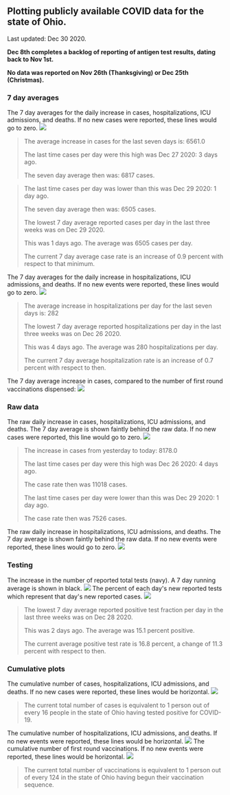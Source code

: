 ## Plotting publicly available COVID data for the state of Ohio. 

Last updated: Dec 30 2020. 

**Dec 8th completes a backlog of reporting of antigen test results, dating back to Nov 1st.**

**No data was reported on Nov 26th (Thanksgiving) or Dec 25th (Christmas).**
### 7 day averages
The 7 day averages for the daily increase in cases, hospitalizations, ICU admissions, and deaths. If no new cases were reported, these lines would go to zero.
![](7dayaverage_cases.png)

>The average increase in cases for the last seven days is: 6561.0
>
>The last time cases per day were this high was Dec 27 2020: 3 days ago.
>
>The seven day average then was: 6817 cases.

>
>The last time cases per day was lower than this was Dec 29 2020: 1 day ago.
>
>The seven day average then was: 6505 cases.
>
>The lowest 7 day average reported cases per day in the last three weeks was on Dec 29 2020.
>
>This was 1 days ago. The average was 6505 cases per day.
>
>The current 7 day average case rate is an increase of 0.9 percent with respect to that minimum.

The 7 day averages for the daily increase in hospitalizations, ICU admissions, and deaths. If no new events were reported, these lines would go to zero.
![](7dayaverage_hospital.png)

>The average increase in hospitalizations per day for the last seven days is: 282
>
>The lowest 7 day average reported hospitalizations per day in the last three weeks was on Dec 26 2020.
>
>This was 4 days ago. The average was 280 hospitalizations per day.
>
>The current 7 day average hospitalization rate is an increase of 0.7 percent with respect to then.

The 7 day average increase in cases, compared to the number of first round vaccinations dispensed:
![](DailyVaccinationsCases.png)

### Raw data
The raw daily increase in cases, hospitalizations, ICU admissions, and deaths. The 7 day average is shown faintly behind the raw data. If no new cases were reported, this line would go to zero.
![](DailyCases.png)

>The increase in cases from yesterday to today: 8178.0 
>
>The last time cases per day were this high was Dec 26 2020: 4 days ago. 
>
>The case rate then was 11018 cases.
>
>The last time cases per day were lower than this was Dec 29 2020: 1 day ago. 
>
>The case rate then was 7526 cases.

The raw daily increase in hospitalizations, ICU admissions, and deaths. The 7 day average is shown faintly behind the raw data. If no new events were reported, these lines would go to zero.
![](DailyHospitalizations.png)

### Testing

The increase in the number of reported total tests (navy). A 7 day running average is shown in black.
![](DailyTests.png)
The percent of each day's new reported tests which represent that day's new reported cases.
![](percentpositive_tests.png)

>The lowest 7 day average reported positive test fraction per day in the last three weeks was on Dec 28 2020.
>
>This was 2 days ago. The average was 15.1 percent positive. 
>
>The current average positive test rate is 16.8 percent, a change of 11.3 percent with respect to then. 

### Cumulative plots
The cumulative number of cases, hospitalizations, ICU admissions, and deaths. If no new cases were reported, these lines would be horizontal.
![](Cases.png)

>The current total number of cases is equivalent to 1 person out of every 16 people in the state of Ohio having tested positive for COVID-19.

The cumulative number of hospitalizations, ICU admissions, and deaths. If no new events were reported, these lines would be horizontal.
![](Hospitalizations.png)
The cumulative number of first round vaccinations. If no new events were reported, these lines would be horizontal.
![](Vaccinations.png)

>The current total number of vaccinations is equivalent to 1 person out of every 124 in the state of Ohio having begun their vaccination sequence.

